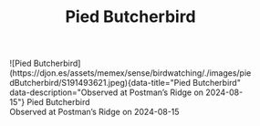 ﻿---
tags: birding, birdwatching
title: Pied Butcherbird
type: bird
---
<figure markdown id="1">
  ![Pied Butcherbird](https://djon.es/assets/memex/sense/birdwatching/./images/piedButcherbird/S191493621.jpeg){data-title="Pied Butcherbird" data-description="Observed at Postman’s Ridge on 2024-08-15"}
  <caption>Pied Butcherbird<br />Observed at Postman’s Ridge on 2024-08-15</caption>
</figure>
